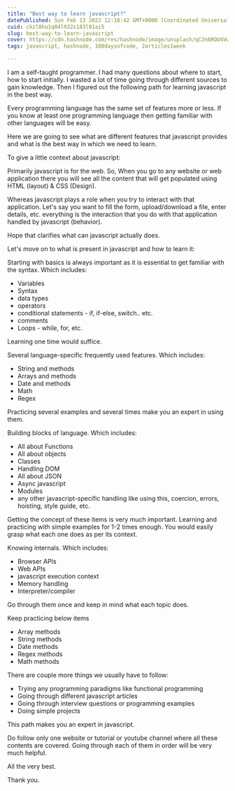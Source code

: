 ```yaml
---
title: "Best way to learn javascript?"
datePublished: Sun Feb 13 2022 12:18:42 GMT+0000 (Coordinated Universal Time)
cuid: ckzl8hu1q04l932s183l81ai5
slug: best-way-to-learn-javascript
cover: https://cdn.hashnode.com/res/hashnode/image/unsplash/qC2n6RQU4Vw/upload/v1644754195864/H2fTJBREz.jpeg
tags: javascript, hashnode, 100daysofcode, 2articles1week

---
```


I am a self-taught programmer. I had many questions about where to start, how to start initially. I wasted a lot of time going through different sources to gain knowledge. Then I figured out the following path for learning javascript in the best way.

Every programming language has the same set of features more or less. If you know at least one programming language then getting familiar with other languages will be easy. 

Here we are going to see what are different features that javascript provides and what is the best way in which we need to learn.

To give a little context about javascript:

Primarily javascript is for the web. So, When you go to any website or web application there you will see all the content that will get populated using HTML (layout) & CSS (Design). 

Whereas javascript plays a role when you try to interact with that application. Let's say you want to fill the form, upload/download a file, enter details, etc. everything is the interaction that you do with that application handled by javascript (behavior).

Hope that clarifies what can javascript actually does.

Let's move on to what is present in javascript and how to learn it:

Starting with basics is always important as it is essential to get familiar with the syntax. Which includes:

- Variables
- Syntax
- data types
- operators
- conditional statements - if, if-else, switch.. etc.
- comments
- Loops - while, for, etc.

Learning one time would suffice.

Several language-specific frequently used features. Which includes:

- String and methods
- Arrays and methods
- Date and methods
- Math
- Regex

Practicing several examples and several times make you an expert in using them.

Building blocks of language. Which includes:

- All about Functions
- All about objects
- Classes
- Handling DOM
- All about JSON
- Async javascript
- Modules
- any other javascript-specific handling like using this, coercion, errors, hoisting, style guide, etc.

Getting the concept of these items is very much important. Learning and practicing with simple examples for 1-2 times enough. You would easily grasp what each one does as per its context.

Knowing internals. Which includes:

- Browser APIs
- Web APIs
- javascript execution context
- Memory handling
- Interpreter/compiler

Go through them once and keep in mind what each topic does.

Keep practicing below items

- Array methods
- String methods
- Date methods
- Regex methods
- Math methods

There are couple more things we usually have to follow:

- Trying any programming paradigms like functional programming
- Going through different javascript articles 
- Going through interview questions or programming examples
- Doing simple projects

This path makes you an expert in javascript. 

Do follow only one website or tutorial or youtube channel where all these contents are covered. 
Going through each of them in order will be very much helpful.

All the very best.

Thank you.












 

